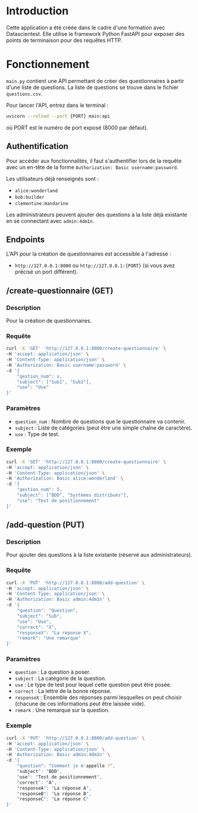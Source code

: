 # Introduction

Cette application a été créée dans le cadre d'une formation avec Datascientest. Elle utilise le framework Python FastAPI pour exposer des points de terminaison pour des requêtes HTTP.

# Fonctionnement

`main.py` contient une API permettant de créer des questionnaires à partir d'une liste de questions. La liste de questions se trouve dans le fichier `questions.csv`.

Pour lancer l'API, entrez dans le terminal :
```bash
uvicorn --reload --port {PORT} main:api
```
où PORT est le numéro de port exposé (8000 par défaut).

## Authentification
Pour accéder aux fonctionnalités, il faut s'authentifier lors de la requête avec un en-tête de la forme `Authorization: Basic username:password`.

Les utilisateurs déjà renseignés sont :
- `alice:wonderland`
- `bob:builder`
- `clementine:mandarine`

Les administrateurs peuvent ajouter des questions à la liste déjà existante en se connectant avec `admin:4dm1n`.

## Endpoints
L'API pour la création de questionnaires est accessible à l'adresse :
- `http://127.0.0.1:8000` ou `http://127.0.0.1:{PORT}` (si vous avez précisé un port différent).

## /create-questionnaire (GET)
### Description
Pour la création de questionnaires.

### Requête
```bash
curl -X 'GET' 'http://127.0.0.1:8000/create-questionnaire' \
-H 'accept: application/json' \
-H 'Content-Type: application/json' \
-H 'Authorization: Basic username:password' \
-d '{
    "qestion_num": x,
    "subject": ["Sub1", "Sub2"],
    "use": "Use"
}'
```
### Paramètres
- `question_num` : Nombre de questions que le questionnaire va contenir.
- `subject` : Liste de catégories (peut être une simple chaîne de caractère).
- `use` : Type de test.

### Exemple
```bash
curl -X 'GET' 'http://127.0.0.1:8000/create-questionnaire' \
-H 'accept: application/json' \
-H 'Content-Type: application/json' \
-H 'Authorization: Basic alice:wonderland' \
-d '{
    "qestion_num": 5,
    "subject": ["BDD", "Systèmes distribués"],
    "use": "Test de positionnement"
}'
```

## /add-question (PUT)
### Description
Pour ajouter des questions à la liste existante (réservé aux administrateurs).

### Requête
```bash
curl -X 'PUT' 'http://127.0.0.1:8000/add-question' \
-H 'accept: application/json' \
-H 'Content-Type: application/json' \
-H 'Authorization: Basic admin:4dm1n' \
-d '{
    "question": "Question",
    "subject": "Sub",
    "use": "Use",
    "correct": "X",
    "responseX": "La réponse X",
    "remark": "Une remarque"
}'
```

### Paramètres
- `question` : La question à poser.
- `subject` : La catégorie de la question.
- `use` : Le type de test pour lequel cette question peut être posée.
- `correct` : La lettre de la bonne réponse.
- `responseX` : Ensemble des réponses parmi lesquelles on peut choisir (chacune de ces informations peut être laissée vide).
- `remark` : Une remarque sur la question.

### Exemple
```bash
curl -X 'PUT' 'http://127.0.0.1:8000/add-question' \
-H 'accept: application/json' \
-H 'Content-Type: application/json' \
-H 'Authorization: Basic admin:4dm1n' \
-d '{
    "question": "Comment je m'appelle ?",
    "subject": "BDD",
    "use": "Test de positionnement",
    "correct": "A",
    "responseA": "La réponse A",
    "responseB": "La réponse B",
    "responseC": "La réponse C"
}'
```
